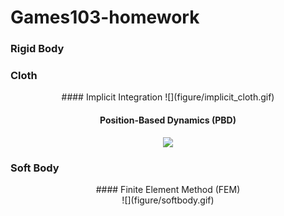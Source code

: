 # Games103-homework

### Rigid Body



### Cloth
<div align=center>
#### Implicit Integration
![](figure/implicit_cloth.gif)

#### Position-Based Dynamics (PBD)
![](figure/PBD.gif)
</div>

### Soft Body
<div align=center>
#### Finite Element Method (FEM)
</div>
<div align=center>
![](figure/softbody.gif)
</div>

